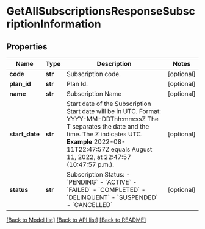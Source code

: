 # GetAllSubscriptionsResponseSubscriptionInformation

## Properties
Name | Type | Description | Notes
------------ | ------------- | ------------- | -------------
**code** | **str** | Subscription code.  | [optional] 
**plan_id** | **str** | Plan Id.  | [optional] 
**name** | **str** | Subscription Name  | [optional] 
**start_date** | **str** | Start date of the Subscription  Start date will be in UTC. Format: YYYY-MM-DDThh:mm:ssZ The T separates the date and the time. The Z indicates UTC.  **Example** 2022-08-11T22:47:57Z equals August 11, 2022, at 22:47:57 (10:47:57 p.m.).  | [optional] 
**status** | **str** | Subscription Status: - &#x60;PENDING&#x60; - &#x60;ACTIVE&#x60; - &#x60;FAILED&#x60; - &#x60;COMPLETED&#x60; - &#x60;DELINQUENT&#x60; - &#x60;SUSPENDED&#x60; - &#x60;CANCELLED&#x60;  | [optional] 

[[Back to Model list]](../README.md#documentation-for-models) [[Back to API list]](../README.md#documentation-for-api-endpoints) [[Back to README]](../README.md)


